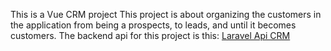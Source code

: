 This is a Vue CRM project This project is about organizing the customers in the application from being a prospects, to leads, and until it becomes customers. The backend api for this project is this: <a href="https://github.com/oweibhoi/Laravel-Api-CRM" target="_blank">Laravel Api CRM</a>